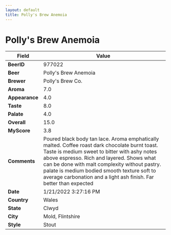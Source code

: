 ```yaml
---
layout: default
title: Polly's Brew Anemoia
---
```


# Polly's Brew Anemoia

| Field         | Value     |
|---------------|-----------|
| **BeerID** | 977022 |
| **Beer** | Polly's Brew Anemoia |
| **Brewer** | Polly&#39;s Brew Co. |
| **Aroma** | 7.0 |
| **Appearance** | 4.0 |
| **Taste** | 8.0 |
| **Palate** | 4.0 |
| **Overall** | 15.0 |
| **MyScore** | 3.8 |
| **Comments** | Poured black body tan lace. Aroma emphatically malted. Coffee roast dark chocolate burnt toast. Taste is medium sweet to bitter with ashy notes above espresso. Rich and layered. Shows what can be done with malt complexity without pastry. palate is medium bodied smooth texture soft to average carbonation and a light ash finish. Far better than expected |
| **Date** | 1/21/2022 3:27:16 PM |
| **Country** | Wales |
| **State** | Clwyd |
| **City** | Mold, Flintshire |
| **Style** | Stout |
